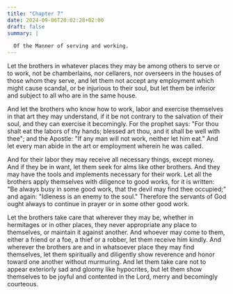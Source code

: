 ```yaml
---
title: "Chapter 7"
date: 2024-09-06T20:02:28+02:00
draft: false
summary: |
  
  Of the Manner of serving and working.
---
```



Let the brothers in whatever places they may be among others to serve or to work, not be chamberlains, nor cellarers, nor overseers in the houses of those whom they serve, and let them not accept any employment which might cause scandal, or be injurious to their soul, but let them be inferior and subject to all who are in the same house.

And let the brothers who know how to work, labor and exercise themselves in that art they may understand, if it be not contrary to the salvation of their soul, and they can exercise it becomingly. For the prophet says: "For thou shalt eat the labors of thy hands; blessed art thou, and it shall be well with thee"; and the Apostle: "If any man will not work, neither let him eat." And let every man abide in the art or employment wherein he was called. 

And for their labor they may receive all necessary things, except money. And if they be in want, let them seek for alms like other brothers. And they may have the tools and implements necessary for their work. Let all the brothers apply themselves with diligence to good works, for it is written: "Be always busy in some good work, that the devil may find thee occupied;" and again: "Idleness is an enemy to the soul." Therefore the servants of God ought always to continue in prayer or in some other good work.

Let the brothers take care that wherever they may be, whether in hermitages or in other places, they never appropriate any place to themselves, or maintain it against another. And whoever may come to them, either a friend or a foe, a thief or a robber, let them receive him kindly. And wherever the brothers are and in whatsoever place they may find themselves, let them spiritually and diligently show reverence and honor toward one another without murmuring. And let them take care not to appear exteriorly sad and gloomy like hypocrites, but let them show themselves to be joyful and contented in the Lord, merry and becomingly courteous.


